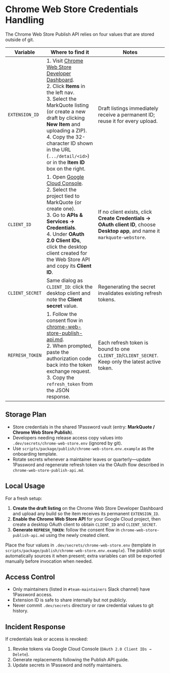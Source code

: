 # Chrome Web Store Credentials Handling

The Chrome Web Store Publish API relies on four values that are stored outside of git.

| Variable        | Where to find it                                                                                                                                                                                                                                                                                                                                            | Notes                                                                                                                          |
| --------------- | ----------------------------------------------------------------------------------------------------------------------------------------------------------------------------------------------------------------------------------------------------------------------------------------------------------------------------------------------------------- | ------------------------------------------------------------------------------------------------------------------------------ |
| `EXTENSION_ID`  | 1. Visit [Chrome Web Store Developer Dashboard](https://chrome.google.com/webstore/devconsole).<br>2. Click **Items** in the left nav.<br>3. Select the MarkQuote listing (or create a new draft by clicking **New Item** and uploading a ZIP).<br>4. Copy the 32-character ID shown in the URL (`.../detail/<id>`) or in the **Item ID** box on the right. | Draft listings immediately receive a permanent ID; reuse it for every upload.                                                  |
| `CLIENT_ID`     | 1. Open [Google Cloud Console](https://console.cloud.google.com/).<br>2. Select the project tied to MarkQuote (or create one).<br>3. Go to **APIs & Services → Credentials**.<br>4. Under **OAuth 2.0 Client IDs**, click the desktop client created for the Web Store API and copy its **Client ID**.                                                      | If no client exists, click **Create Credentials → OAuth client ID**, choose **Desktop app**, and name it `markquote-webstore`. |
| `CLIENT_SECRET` | Same dialog as `CLIENT_ID`: click the desktop client and note the **Client secret** value.                                                                                                                                                                                                                                                                  | Regenerating the secret invalidates existing refresh tokens.                                                                   |
| `REFRESH_TOKEN` | 1. Follow the consent flow in [chrome-web-store-publish-api.md](chrome-web-store-publish-api.md).<br>2. When prompted, paste the authorization code back into the token exchange request.<br>3. Copy the `refresh_token` from the JSON response.                                                                                                            | Each refresh token is bound to one `CLIENT_ID`/`CLIENT_SECRET`. Keep only the latest active token.                             |

## Storage Plan

- Store credentials in the shared 1Password vault (entry: **MarkQuote / Chrome Web Store Publish**).
- Developers needing release access copy values into `.dev/secrets/chrome-web-store.env` (ignored by git).
- Use `scripts/package/publish/chrome-web-store.env.example` as the onboarding template.
- Rotate secrets whenever a maintainer leaves or quarterly—update 1Password and regenerate refresh
  token via the OAuth flow described in `chrome-web-store-publish-api.md`.

## Local Usage

For a fresh setup:

1. **Create the draft listing** on the Chrome Web Store Developer Dashboard and upload any build so the item receives its permanent `EXTENSION_ID`.
2. **Enable the Chrome Web Store API** for your Google Cloud project, then create a desktop OAuth client to obtain `CLIENT_ID` and `CLIENT_SECRET`.
3. **Generate `REFRESH_TOKEN`:** follow the consent flow in `chrome-web-store-publish-api.md` using the newly created client.

Place the four values in `.dev/secrets/chrome-web-store.env` (template in
`scripts/package/publish/chrome-web-store.env.example`). The publish script automatically sources it when
present; extra variables can still be exported manually before invocation when needed.

## Access Control

- Only maintainers (listed in `#team-maintainers` Slack channel) have 1Password access.
- Extension ID is safe to share internally but not publicly.
- Never commit `.dev/secrets` directory or raw credential values to git history.

## Incident Response

If credentials leak or access is revoked:

1. Revoke tokens via Google Cloud Console (`OAuth 2.0 Client IDs → Delete`).
2. Generate replacements following the Publish API guide.
3. Update secrets in 1Password and notify maintainers.
